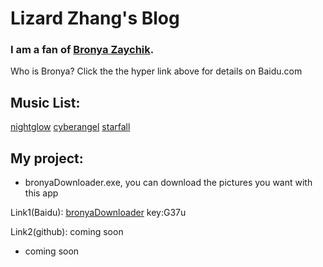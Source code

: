 # Lizard Zhang's Blog


### I am a fan of [Bronya Zaychik](https://baike.baidu.com/item/%E5%B8%83%E6%B4%9B%E5%A6%AE%E5%A8%85%C2%B7%E6%89%8E%E4%BC%8A%E5%88%87%E5%85%8B/18728024?fr=aladdin).

Who is Bronya? Click the the hyper link above for details on Baidu.com

## Music List:
[nightglow](https://music.163.com/#/song?id=1333199831)  [cyberangel](https://music.163.com/#/song?id=1375725396)  [starfall](https://music.163.com/#/song?id=1426087898)

## My project:
- bronyaDownloader.exe, you can download the pictures you want with this app

Link1(Baidu): [bronyaDownloader](https://pan.baidu.com/s/1hBA72SFTqxKjXaxJQTM1kw)  key:G37u

Link2(github): coming soon

- coming soon

